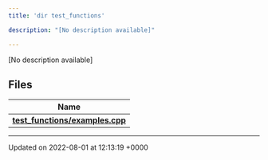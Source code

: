 ```yaml
---
title: 'dir test_functions'

description: "[No description available]"

---
```







[No description available]

## Files

| Name           |
| -------------- |
| **[test_functions/examples.cpp](/documentation/code/files/examples_8cpp/#file-examples.cpp)**  |






-------------------------------

Updated on 2022-08-01 at 12:13:19 +0000
